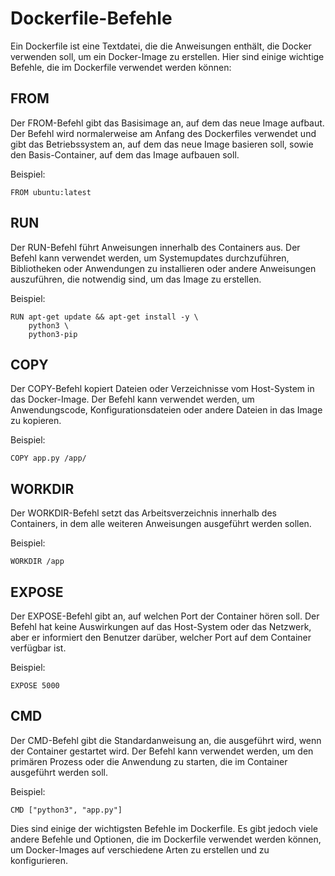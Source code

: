 # Dockerfile-Befehle

Ein Dockerfile ist eine Textdatei, die die Anweisungen enthält, die Docker verwenden soll, um ein Docker-Image zu erstellen. Hier sind einige wichtige Befehle, die im Dockerfile verwendet werden können:

## FROM

Der FROM-Befehl gibt das Basisimage an, auf dem das neue Image aufbaut. Der Befehl wird normalerweise am Anfang des Dockerfiles verwendet und gibt das Betriebssystem an, auf dem das neue Image basieren soll, sowie den Basis-Container, auf dem das Image aufbauen soll.

Beispiel:
```
FROM ubuntu:latest
```

## RUN

Der RUN-Befehl führt Anweisungen innerhalb des Containers aus. Der Befehl kann verwendet werden, um Systemupdates durchzuführen, Bibliotheken oder Anwendungen zu installieren oder andere Anweisungen auszuführen, die notwendig sind, um das Image zu erstellen.

Beispiel:
```
RUN apt-get update && apt-get install -y \
    python3 \
    python3-pip
```

## COPY

Der COPY-Befehl kopiert Dateien oder Verzeichnisse vom Host-System in das Docker-Image. Der Befehl kann verwendet werden, um Anwendungscode, Konfigurationsdateien oder andere Dateien in das Image zu kopieren.

Beispiel:
```
COPY app.py /app/
```

## WORKDIR

Der WORKDIR-Befehl setzt das Arbeitsverzeichnis innerhalb des Containers, in dem alle weiteren Anweisungen ausgeführt werden sollen.

Beispiel:
```
WORKDIR /app
```

## EXPOSE

Der EXPOSE-Befehl gibt an, auf welchen Port der Container hören soll. Der Befehl hat keine Auswirkungen auf das Host-System oder das Netzwerk, aber er informiert den Benutzer darüber, welcher Port auf dem Container verfügbar ist.

Beispiel:
```
EXPOSE 5000
```

## CMD

Der CMD-Befehl gibt die Standardanweisung an, die ausgeführt wird, wenn der Container gestartet wird. Der Befehl kann verwendet werden, um den primären Prozess oder die Anwendung zu starten, die im Container ausgeführt werden soll.

Beispiel:
```
CMD ["python3", "app.py"]
```

Dies sind einige der wichtigsten Befehle im Dockerfile. Es gibt jedoch viele andere Befehle und Optionen, die im Dockerfile verwendet werden können, um Docker-Images auf verschiedene Arten zu erstellen und zu konfigurieren.
